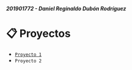 ***201901772 - Daniel Reginaldo Dubón Rodríguez***

# 📋 Proyectos

- [`Proyecto 1`](./Proyecto_1)
- `Proyecto 2`